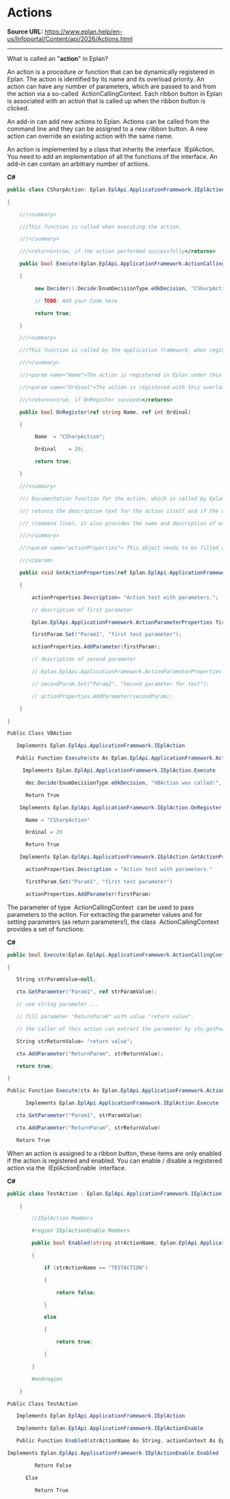 # Actions

**Source URL:** https://www.eplan.help/en-us/Infoportal/Content/api/2026/Actions.html

---

What is called an "**action**" in Eplan?

An action is a procedure or function that can be dynamically registered in Eplan. The action is identified by its name and its overload priority. An action can have any number of parameters, which are passed to and from the action via a so-called  ActionCallingContext. Each ribbon button in Eplan is associated with an action that is called up when the ribbon button is clicked.

An add-in can add new actions to Eplan. Actions can be called from the command line and they can be assigned to a new ribbon button. A new action can override an existing action with the same name.

An action is implemented by a class that inherits the interface  IEplAction. You need to add an implementation of all the functions of the interface. An add-in can contain an arbitrary number of actions.

**C#**
```csharp
public class CSharpAction: Eplan.EplApi.ApplicationFramework.IEplAction

{

    ///<summary>

    ///This function is called when executing the action.

    ///</summary>

    ///<returns>true, if the action performed successfully</returns>

    public bool Execute(Eplan.EplApi.ApplicationFramework.ActionCallingContext ctx )

    {

         new Decider().Decide(EnumDecisionType.eOkDecision, "CSharpAction was called!", "Eplan.EplAddIn.Demo1", EnumDecisionReturn.eOK, EnumDecisionReturn.eOK);

         // TODO: Add your Code here

         return true;

    }

    ///<summary>

    ///This function is called by the application framework, when registering the add-in.

    ///</summary>

    ///<param name="Name">The action is registered in Eplan under this name</param>

    ///<param name="Ordinal">The action is registered with this overload priority</param>

    ///<returns>true, if OnRegister succeeds</returns>

    public bool OnRegister(ref string Name, ref int Ordinal)

    {

         Name  = "CSharpAction";

         Ordinal    = 20;

         return true;

    }

    ///<summary>

    /// Documentation function for the action, which is called by Eplan on demand

    /// returns the descriptive text for the action itself and if the action takes string parameters

    /// (command line), it also provides the name and description of each parameter

    ///</summary>

    ///<param name="actionProperties"> This object needs to be filled with information about the action

    ///</param>

    public void GetActionProperties(ref Eplan.EplApi.ApplicationFramework.ActionProperties actionProperties)

    {

        actionProperties.Description= "Action test with parameters.";

        // description of first parameter

        Eplan.EplApi.ApplicationFramework.ActionParameterProperties firstParam= new ActionParameterProperties();

        firstParam.Set("Param1", "first test parameter");

        actionProperties.AddParameter(firstParam);

        // description of second parameter

        // Eplan.EplApi.ApplicationFramework.ActionParameterProperties secondParam= new ActionParameterProperties();

        // secondParam.Set("Param2", "Second parameter for test");

        // actionProperties.AddParameter(secondParam);

    }

}

Public Class VBAction

   Implements Eplan.EplApi.ApplicationFramework.IEplAction

   Public Function Execute(ctx As Eplan.EplApi.ApplicationFramework.ActionCallingContext) As Boolean _

     Implements Eplan.EplApi.ApplicationFramework.IEplAction.Execute

      dec.Decide(EnumDecisionType.eOkDecision, "VBAction was called!", "Eplan.EplAddIn.VBDemo1", EnumDecisionReturn.eOK, EnumDecisionReturn.eOK)

      Return True

    Implements Eplan.EplApi.ApplicationFramework.IEplAction.OnRegister

      Name = "CSharpAction"

      Ordinal = 20

      Return True

    Implements Eplan.EplApi.ApplicationFramework.IEplAction.GetActionProperties

      actionProperties.Description = "Action test with parameters."

      firstParam.Set("Param1", "first test parameter")

      actionProperties.AddParameter(firstParam)
```

The parameter of type  ActionCallingContext  can be used to pass parameters to the action. For extracting the parameter values and for setting parameters (as return parameters!), the class  ActionCallingContext  provides a set of functions:

**C#**
```csharp
public bool Execute(Eplan.EplApi.ApplicationFramework.ActionCallingContext ctx )

{

   String strParamValue=null;

   ctx.GetParameter("Param1", ref strParamValue);

   // use string parameter ...

   // fill parameter "ReturnParam" with value "return value".

   // the caller of this action can extract the parameter by ctx.getParameter("ReturnParam", ...)

   String strReturnValue= "return value";

   ctx.AddParameter("ReturnParam", strReturnValue);

   return true;

}

Public Function Execute(ctx As Eplan.EplApi.ApplicationFramework.ActionCallingContext) As Boolean _

      Implements Eplan.EplApi.ApplicationFramework.IEplAction.Execute

   ctx.GetParameter("Param1", strParamValue)

   ctx.AddParameter("ReturnParam", strReturnValue)

   Return True
```

When an action is assigned to a ribbon button, these items are only enabled if the action is registered and enabled. You can enable / disable a registered action via the  IEplActionEnable  interface.

**C#**
```csharp
public class TestAction : Eplan.EplApi.ApplicationFramework.IEplAction, Eplan.EplApi.ApplicationFramework.IEplActionEnable

    {

        //IEplAction Members

        #region IEplActionEnable Members

        public bool Enabled(string strActionName, Eplan.EplApi.ApplicationFramework.ActionCallingContext actionContext)

        {

            if (strActionName == "TESTACTION")

            {

                return false;

            }

            else

            {

                return true;

            }

        }

        #endregion

    }

Public Class TestAction

   Implements Eplan.EplApi.ApplicationFramework.IEplAction

   Implements Eplan.EplApi.ApplicationFramework.IEplActionEnable

   Public Function Enabled(strActionName As String, actionContext As Eplan.EplApi.ApplicationFramework.ActionCallingContext) As Boolean _

Implements Eplan.EplApi.ApplicationFramework.IEplActionEnable.Enabled

         Return False

      Else

         Return True
```
